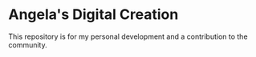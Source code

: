 # Angela's Digital Creation
This repository is for my personal development and a contribution to the community.
